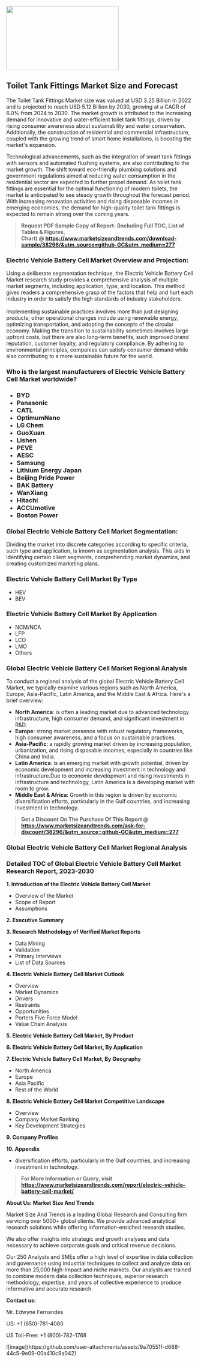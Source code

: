 <p><img class="alignnone size-medium wp-image-20088" src="https://ffe5etoiles.com/wp-content/uploads/2024/12/MST1-300x171.png" alt="" width="300" height="171" /></p><h2>Toilet Tank Fittings Market Size and Forecast</h2><p>The Toilet Tank Fittings Market size was valued at USD 3.25 Billion in 2022 and is projected to reach USD 5.12 Billion by 2030, growing at a CAGR of 6.0% from 2024 to 2030. The market growth is attributed to the increasing demand for innovative and water-efficient toilet tank fittings, driven by rising consumer awareness about sustainability and water conservation. Additionally, the construction of residential and commercial infrastructure, coupled with the growing trend of smart home installations, is boosting the market's expansion.</p><p>Technological advancements, such as the integration of smart tank fittings with sensors and automated flushing systems, are also contributing to the market growth. The shift toward eco-friendly plumbing solutions and government regulations aimed at reducing water consumption in the residential sector are expected to further propel demand. As toilet tank fittings are essential for the optimal functioning of modern toilets, the market is anticipated to see steady growth throughout the forecast period. With increasing renovation activities and rising disposable incomes in emerging economies, the demand for high-quality toilet tank fittings is expected to remain strong over the coming years.</p></p><blockquote id="" class=""><strong>Request PDF Sample Copy of Report: (Including Full TOC, List of Tables &amp; Figures, Chart)&nbsp;@&nbsp;<strong><a href="https://www.marketsizeandtrends.com/download-sample/38296/&utm_source=github-GC&utm_medium=277" target="_blank">https://www.marketsizeandtrends.com/download-sample/38296/&utm_source=github-GC&utm_medium=277</a></strong></strong></blockquote><h3 id="" class="">Electric Vehicle Battery Cell Market&nbsp;Overview and Projection:</h3><p id="" class="">Using a deliberate segmentation technique, the Electric Vehicle Battery Cell Market research study provides a comprehensive analysis of multiple market segments, including application, type, and location. This method gives readers a comprehensive grasp of the factors that help and hurt each industry in order to satisfy the high standards of industry stakeholders. <br /> <br />Implementing sustainable practices involves more than just designing products; other operational changes include using renewable energy, optimizing transportation, and adopting the concepts of the circular economy. Making the transition to sustainability sometimes involves large upfront costs, but there are also long-term benefits, such improved brand reputation, customer loyalty, and regulatory compliance. By adhering to environmental principles, companies can satisfy consumer demand while also contributing to a more sustainable future for the world.</p><h3 id="" class="">Who is the largest manufacturers of&nbsp;Electric Vehicle Battery Cell Market worldwide?</h3><h3 class=""><p><ul><li>BYD </li><li> Panasonic </li><li> CATL </li><li> OptimumNano </li><li> LG Chem </li><li> GuoXuan </li><li> Lishen </li><li> PEVE </li><li> AESC </li><li> Samsung </li><li> Lithium Energy Japan </li><li> Beijing Pride Power </li><li> BAK Battery </li><li> WanXiang </li><li> Hitachi </li><li> ACCUmotive </li><li> Boston Power</li></ul></p></h3><h3 id="" class="">Global&nbsp;Electric Vehicle Battery Cell Market Segmentation:</h3><p id="" class="">Dividing the market into discrete categories according to specific criteria, such type and application, is known as segmentation analysis. This aids in identifying certain client segments, comprehending market dynamics, and creating customized marketing plans.</p><h3 id="" class="">Electric Vehicle Battery Cell Market&nbsp;By Type</h3><p><p><ul><li>HEV </li><li> BEV</p></li></ul></p></p><h3 id="" class="">Electric Vehicle Battery Cell Market&nbsp;By Application</h3><p class=""><p><ul><li>NCM/NCA </li><li> LFP </li><li> LCO </li><li> LMO </li><li> Others</li></ul></p></p><h3 id="" class="">Global Electric Vehicle Battery Cell Market Regional Analysis</h3><p id="" class="">To conduct a regional analysis of the global Electric Vehicle Battery Cell Market, we typically examine various regions such as North America, Europe, Asia-Pacific, Latin America, and the Middle East &amp; Africa. Here's a brief overview:</p><ul><li><strong>North America</strong>: is often a leading market due to advanced technology infrastructure, high consumer demand, and significant investment in R&amp;D.</li><li><strong>Europe</strong>: strong market presence with robust regulatory frameworks, high consumer awareness, and a focus on sustainable practices.</li><li><strong>Asia-Pacific</strong>: a rapidly growing market driven by increasing population, urbanization, and rising disposable incomes, especially in countries like China and India.</li><li><strong>Latin America</strong>: is an emerging market with growth potential, driven by economic development and increasing investment in technology and infrastructure.Due to economic development and rising investments in infrastructure and technology, Latin America is a developing market with room to grow.</li><li><strong>Middle East &amp; Africa</strong>: Growth in this region is driven by economic diversification efforts, particularly in the Gulf countries, and increasing investment in technology.</li></ul><blockquote id="" class=""><strong>Get a Discount On The Purchase Of This Report @ <strong><a href="https://www.marketsizeandtrends.com/ask-for-discount/38296/&utm_source=github-GC&utm_medium=277" target="_blank">https://www.marketsizeandtrends.com/ask-for-discount/38296/&utm_source=github-GC&utm_medium=277</a></strong></strong></blockquote><h3 id="" class="">Global Electric Vehicle Battery Cell Market Regional Analysis</h3><h3 id="" class="">Detailed TOC of Global Electric Vehicle Battery Cell Market Research Report, 2023-2030</h3><p id="" class=""><strong>1. Introduction of the Electric Vehicle Battery Cell Market</strong></p><ul><li>Overview of the Market</li><li>Scope of Report</li><li>Assumptions</li></ul><p id="" class=""><strong>2. Executive Summary</strong></p><p id="" class=""><strong>3. Research Methodology of Verified Market Reports</strong></p><ul><li>Data Mining</li><li>Validation</li><li>Primary Interviews</li><li>List of Data Sources</li></ul><p id="" class=""><strong>4. Electric Vehicle Battery Cell Market Outlook</strong></p><ul><li>Overview</li><li>Market Dynamics</li><li>Drivers</li><li>Restraints</li><li>Opportunities</li><li>Porters Five Force Model</li><li>Value Chain Analysis</li></ul><p id="" class=""><strong>5. Electric Vehicle Battery Cell Market, By Product</strong></p><p id="" class=""><strong>6. Electric Vehicle Battery Cell Market, By Application</strong></p><p id="" class=""><strong>7. Electric Vehicle Battery Cell Market, By Geography</strong></p><ul><li>North America</li><li>Europe</li><li>Asia Pacific</li><li>Rest of the World</li></ul><p id="" class=""><strong>8. Electric Vehicle Battery Cell Market Competitive Landscape</strong></p><ul><li>Overview</li><li>Company Market Ranking</li><li>Key Development Strategies</li></ul><p id="" class=""><strong>9. Company Profiles</strong></p><p id="" class=""><strong>10. Appendix</strong></p><ul><li>diversification efforts, particularly in the Gulf countries, and increasing investment in technology.</li></ul><blockquote id="" class=""><strong>For More Information or Query, visit <strong><strong><a href="https://www.marketsizeandtrends.com/report/electric-vehicle-battery-cell-market/" target="_blank">https://www.marketsizeandtrends.com/report/electric-vehicle-battery-cell-market/</a></strong></strong></strong></blockquote><p id="" class=""><strong>About Us: Market Size And Trends</strong></p><p id="" class="">Market Size And Trends is a leading Global Research and Consulting firm servicing over 5000+ global clients. We provide advanced analytical research solutions while offering information-enriched research studies.</p><p id="" class="">We also offer insights into strategic and growth analyses and data necessary to achieve corporate goals and critical revenue decisions.</p><p id="" class="">Our 250 Analysts and SMEs offer a high level of expertise in data collection and governance using industrial techniques to collect and analyze data on more than 25,000 high-impact and niche markets. Our analysts are trained to combine modern data collection techniques, superior research methodology, expertise, and years of collective experience to produce informative and accurate research.</p><p id="" class=""><strong>Contact us:</strong></p><p id="" class="">Mr. Edwyne Fernandes</p><p id="" class="">US: +1 (650)-781-4080</p><p id="" class="">US Toll-Free: +1 (800)-782-1768</p>
![image](https://github.com/user-attachments/assets/9a70551f-d688-44c5-9e09-00a410c9a042)
